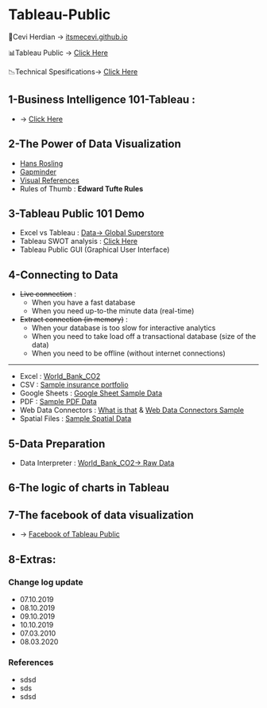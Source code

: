 # Tableau-Public

<span>&#129311;</span>Cevi Herdian -> [itsmecevi.github.io](https://itsmecevi.github.io/) 

<span>&#128202;</span>Tableau Public -> [Click Here](https://public.tableau.com/en-us/s/)

<span>&#128201;</span>Technical Spesifications-> [Click Here](https://github.com/itsmecevi/Tableau-Technical-Specifications/blob/master/Tableau-Technical%20Specifications.pdf)


## 1-Business Intelligence 101-Tableau : 

* -> [Click Here](https://docs.google.com/presentation/d/1a1-lRjjwSYBv4IUw5aLWeRr7x9JESrR8qkHR-Ug1u_4/edit?usp=sharing)

## 2-The Power of Data Visualization

* [Hans Rosling](https://www.youtube.com/watch?v=jbkSRLYSojo)
* [Gapminder](https://www.gapminder.org/)
* [Visual References](https://github.com/itsmecevi/visualreferences/blob/master/VisualReferences-SQLBI.pdf)
* Rules of Thumb : **Edward Tufte Rules**

## 3-Tableau Public 101 Demo

* Excel vs Tableau : [Data-> Global Superstore](https://github.com/itsmecevi/global-superstore/blob/master/Global%20Superstore.xlsx)
* Tableau SWOT analysis : [Click Here](https://prezi.com/8p5tcxkfryb1/tableau-software-swot-analysis/)
* Tableau Public GUI (Graphical User Interface) 



## 4-Connecting to Data


* ~~Live connection~~ :
     * When you have a fast database
     * When you need up-to-the minute data (real-time)
* ~~Extract connection (in memory)~~ :
     * When your database is too slow for interactive analytics
     * When you need to take load off a transactional database (size of the data)
     * When you need to be offline (without internet connections)
____

* Excel : [World_Bank_CO2](https://github.com/itsmecevi/world-bank-data/blob/master/World_Bank_CO2.xlsx)
* CSV : [Sample insurance portfolio](https://support.spatialkey.com/spatialkey-sample-csv-data/)
* Google Sheets : [Google Sheet Sample Data](https://docs.google.com/spreadsheets/d/1wtyaUAeN2ztSfAo8SK0FtZ0n85K0YBPo_ZcH6Hy54Nw/edit#gid=0)
* PDF : [Sample PDF Data](https://public.tableau.com/s/sites/default/files/media/amzn_stock.pdf)
* Web Data Connectors : [What is that](https://tableau.github.io/webdataconnector/) & [Web Data Connectors Sample](https://tableau.github.io/webdataconnector/Examples/html/earthquakeUSGS.html)
* Spatial Files : [Sample Spatial Data](https://github.com/maczokni/crimeMapTest/blob/master/London_Borough_Excluding_MHW.shp)


## 5-Data Preparation

* Data Interpreter : [World_Bank_CO2-> Raw Data](https://github.com/itsmecevi/world-bank-data/blob/master/World_Bank_CO2.xlsx)

## 6-The logic of charts in Tableau

## 7-The facebook of data visualization 
* -> [Facebook of Tableau Public](https://public.tableau.com/en-us/s/)


## 8-Extras:

### Change log update

* 07.10.2019
* 08.10.2019
* 09.10.2019
* 10.10.2019
* 07.03.2010
* 08.03.2020

### References

* sdsd
* sds
* sdsd

